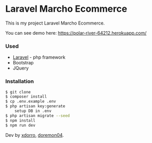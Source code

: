 # Laravel Marcho Ecommerce

This is my project Laravel Marcho Ecommerce.

You can see demo here:
https://polar-river-64212.herokuapp.com/

### Used

-   [Laravel] - php framework
-   Bootstrap
-   JQuery

### Installation

```sh
$ git clone
$ composer install
$ cp .env.example .env
$ php artisan key:generate
    setup DB in .env
$ php artisan migrate --seed
$ npm install
$ npm run dev
```

Dev by [xdorro], [doremon04].

[laravel]: https://github.com/laravel/framework
[xdorro]: https://github.com/xdorro
[doremon04]: https://github.com/doremon04
